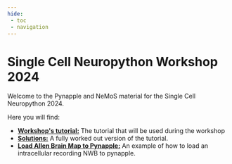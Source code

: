 ```yaml
---
hide:
 - toc
 - navigation
---
```

# Single Cell Neuropython Workshop 2024

Welcome to the Pynapple and NeMoS material for the Single Cell Neuropython 2024.

Here you will find:

- [**Workshop's tutorial:**](generated/gallery/tutorial_pynapple_nemos_single_cell) The tutorial that will be used during the workshop
- [**Solutions:**](../generated/gallery/tutorial_pynapple_nemos_single_cell_full) A fully worked out version of the tutorial.
- [**Load Allen Brain Map to Pynapple:**](../generated/gallery/example_load_to_pynapple) An example of how to load an intracellular recording NWB to pynapple.

